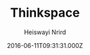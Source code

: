 ---
title: Thinkspace
github: https://github.com/heiswayi/thinkspace
demo: https://heiswayi.github.io/thinkspace/
author: Heiswayi Nrird
ssg:
  - Jekyll
cms:
  - No Cms
date: 2016-06-11T09:31:31.000Z
description: >-
  Just another minimalist Jekyll theme which designed for technical writing
  blog.
stale: true
---
